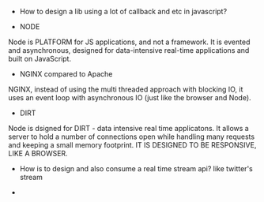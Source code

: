 - 	How to design a lib using a lot of callback and etc in javascript?

- 	NODE

Node is PLATFORM for JS applications, and not a framework. It is evented and asynchronous, designed for data-intensive real-time applications and built on JavaScript.

-	NGINX compared to Apache

NGINX, instead of using the multi threaded approach with blocking IO, it uses an event loop with asynchronous IO (just like the browser and Node).

- DIRT

Node is dsigned for DIRT - data intensive real time applicatons. It allows a server to hold a number of connections open while handling many requests and keeping a small memory footprint. IT IS DESIGNED TO BE RESPONSIVE, LIKE A BROWSER.


-	How is to design and also consume a real time stream api? like twitter's stream

-